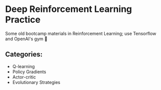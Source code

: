 # Deep Reinforcement Learning Practice

Some old bootcamp materials in Reinforcement Learning; use Tensorflow and OpenAI's gym 🤗

## Categories:

- Q-learning
- Policy Gradients
- Actor-critic
- Evolutionary Strategies
